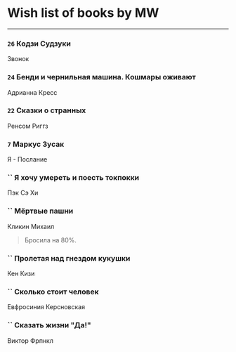 # Wish list of books by MW
---

### `26` Кодзи Судзуки
Звонок

### `24` Бенди и чернильная машина. Кошмары оживают
Адрианна Кресс

### `22` Сказки о странных
Ренсом Риггз

### `7` Маркус Зусак
Я - Послание

### `` Я хочу умереть и поесть токпокки
Пэк Сэ Хи

### `` Мёртвые пашни
Кликин Михаил
> Бросила на 80%.

### `` Пролетая над гнездом кукушки
Кен Кизи

### `` Сколько стоит человек
Евфросиния Керсновская

### `` Сказать жизни "Да!"
Виктор Фрпнкл

